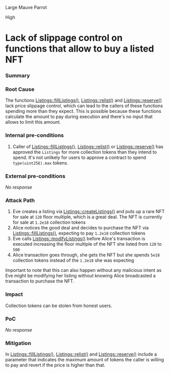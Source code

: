 Large Mauve Parrot

High

# Lack of slippage control on functions that allow to buy a listed NFT

### Summary


### Root Cause

The functions [Listings::fillListings()](https://github.com/sherlock-audit/2024-08-flayer/blob/main/flayer/src/contracts/Listings.sol#L528), [Listings::relist()](https://github.com/sherlock-audit/2024-08-flayer/blob/main/flayer/src/contracts/Listings.sol#L625) and [Listings::reserve()](https://github.com/sherlock-audit/2024-08-flayer/blob/main/flayer/src/contracts/Listings.sol#L690) lack price slippage control, which can lead to the callers of these functions spending more than they expect. This is possible because these functions calculate the amount to pay during execution and there's no input that allows to limit this amount.

### Internal pre-conditions

1. Caller of [Listings::fillListings()](https://github.com/sherlock-audit/2024-08-flayer/blob/main/flayer/src/contracts/Listings.sol#L528), [Listings::relist()](https://github.com/sherlock-audit/2024-08-flayer/blob/main/flayer/src/contracts/Listings.sol#L625) or [Listings::reserve()](https://github.com/sherlock-audit/2024-08-flayer/blob/main/flayer/src/contracts/Listings.sol#L690) has approved the `Listings` for more collection tokens than they intend to spend. It's not unlikely for users to approve a contract to spend `type(uint256).max` tokens.

### External pre-conditions

_No response_

### Attack Path

1. Eve creates a listing via [Listings::createListings()](https://github.com/sherlock-audit/2024-08-flayer/blob/main/flayer/src/contracts/Listings.sol#L130) and puts up a rare NFT for sale at `120` floor multiple, which is a great deal. The NFT is currently for sale at `1.2e18` collection tokens
2. Alice notices the good deal and decides to purchase the NFT via [Listings::fillListings()](https://github.com/sherlock-audit/2024-08-flayer/blob/main/flayer/src/contracts/Listings.sol#L528), expecting to pay `1.2e18` collection tokens
3. Eve calls [Listings::modifyListings()](https://github.com/sherlock-audit/2024-08-flayer/blob/main/flayer/src/contracts/Listings.sol#L303) before Alice's transaction is executed increasing the floor multiple of the NFT she listed from `120` to `500`
4. Alice transaction goes through, she gets the NFT but she spends `5e18` collection tokens instead of the `1.2e18` she was expecting

Important to note that this can also happen without any malicious intent as Eve might be modifying her listing without knowing Alice broadcasted a transaction to purchase the NFT.

### Impact

Collection tokens can be stolen from honest users.

### PoC

_No response_

### Mitigation

In [Listings::fillListings()](https://github.com/sherlock-audit/2024-08-flayer/blob/main/flayer/src/contracts/Listings.sol#L528), [Listings::relist()](https://github.com/sherlock-audit/2024-08-flayer/blob/main/flayer/src/contracts/Listings.sol#L625) and [Listings::reserve()](https://github.com/sherlock-audit/2024-08-flayer/blob/main/flayer/src/contracts/Listings.sol#L690) include a parameter that indicates the maximum amount of tokens the caller is willing to pay and revert if the price is higher than that.
